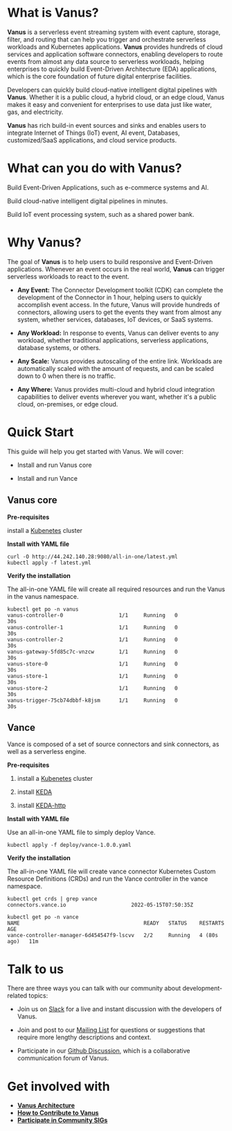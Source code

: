 # What is Vanus?

**Vanus** is a serverless event streaming system with event capture, storage, filter, and routing that can help you trigger and orchestrate serverless workloads and Kubernetes applications. **Vanus** provides hundreds of cloud services and application software connectors, enabling developers to route events from almost any data source to serverless workloads, helping enterprises to quickly build Event-Driven Architecture (EDA) applications, which is the core foundation of future digital enterprise facilities. 

Developers can quickly build cloud-native intelligent digital pipelines with **Vanus**. Whether it is a public cloud, a hybrid cloud, or an edge cloud, Vanus makes it easy and convenient for enterprises to use data just like water, gas, and electricity.

**Vanus** has rich build-in event sources and sinks and enables users to integrate Internet of Things (IoT) event, AI event, Databases, customized/SaaS applications, and cloud service products.



# What can you do with Vanus?

Build Event-Driven Applications, such as e-commerce systems and AI.

Build cloud-native intelligent digital pipelines in minutes.

Build IoT event processing system, such as a shared power bank.

# Why Vanus?

The goal of **Vanus** is to help users to build responsive and Event-Driven applications. Whenever an event occurs in the real world, **Vanus** can trigger serverless workloads to react to the event.

- **Any Event:** The Connector Development toolkit (CDK) can complete the development of the Connector in 1 hour, helping users to quickly accomplish event access. In the future, Vanus will provide hundreds of connectors, allowing users to get the events they want from almost any system, whether services, databases, IoT devices, or SaaS systems.

- **Any Workload:** In response to events, Vanus can deliver events to any workload, whether traditional applications, serverless applications, database systems, or others.

- **Any Scale:** Vanus provides autoscaling of the entire link. Workloads are automatically scaled with the amount of requests, and can be scaled down to 0 when there is no traffic.

- **Any Where:**  Vanus provides multi-cloud and hybrid cloud integration capabilities to deliver events wherever you want, whether it's a public cloud, on-premises, or edge cloud.


# Quick Start

This guide will help you get started with Vanus. We will cover:

- Install and run Vanus core

- Install and run Vance

## Vanus core

**Pre-requisites**


install a [Kubenetes](https://kubernetes.io/docs/setup/)  cluster

**Install with YAML file**

```
curl -O http://44.242.140.28:9080/all-in-one/latest.yml
kubectl apply -f latest.yml
```

**Verify the installation**

The all-in-one YAML file will create all required resources and run the Vanus  in the  vanus namespace.

```
kubectl get po -n vanus
vanus-controller-0                  1/1     Running   0             30s
vanus-controller-1                  1/1     Running   0             30s
vanus-controller-2                  1/1     Running   0             30s
vanus-gateway-5fd85c7c-vnzcw        1/1     Running   0             30s
vanus-store-0                       1/1     Running   0             30s
vanus-store-1                       1/1     Running   0             30s
vanus-store-2                       1/1     Running   0             30s
vanus-trigger-75cb74dbbf-k8jsm      1/1     Running   0             30s
```

## Vance

Vance is composed of a set of source connectors and sink connectors, as well as a serverless engine.

**Pre-requisites**

1. install a [Kubenetes](https://kubernetes.io/docs/setup/) cluster

2. install [KEDA](https://keda.sh/docs/2.7/deploy/)

3. install [KEDA-http](https://github.com/kedacore/http-add-on/blob/main/docs/install.md)

**Install with YAML file**

Use an all-in-one YAML file to simply deploy Vance.

```
kubectl apply -f deploy/vance-1.0.0.yaml
```

**Verify the installation**

The all-in-one YAML file will create vance connector Kubernetes Custom Resource Definitions (CRDs) and run the Vance controller in the vance namespace.

```
kubectl get crds | grep vance
connectors.vance.io                     2022-05-15T07:50:35Z
```
```
kubectl get po -n vance
NAME                                        READY   STATUS    RESTARTS      AGE
vance-controller-manager-6d454547f9-lscvv   2/2     Running   4 (80s ago)   11m
```

# Talk to us

There are three ways you can talk with our community about development-related topics:

- Join us on [Slack](https://join.slack.com/t/linkall-group/shared_invite/zt-1994ehs51-Yf5_EAvdfm4VH~o_djG7Sg) for a live and instant discussion with the developers of Vanus.

- Join and post to our [Mailing List](https://groups.google.com/g/linkall) for questions or suggestions that require more lengthy descriptions and context.

- Participate in our [Github Discussion](https://github.com/linkall-labs/vanus/discussions), which is a collaborative communication forum of Vanus.


# Get involved with

- [**Vanus Architecture**](https://github.com/linkall-labs/docs/blob/main/architecture.md)
- [**How to Contribute to Vanus**](https://github.com/linkall-labs/docs/blob/main/how-to-contribute.md)
- [**Participate in Community SIGs**](https://github.com/linkall-labs/docs/blob/main/SIGs.md)


